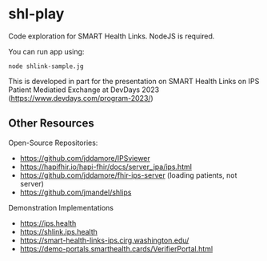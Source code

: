 # shl-play

Code exploration for SMART Health Links. NodeJS is required. 

You can run app using: 

``node shlink-sample.jg``

This is developed in part for the presentation on SMART Health Links on IPS Patient Mediatied Exchange at DevDays 2023 (https://www.devdays.com/program-2023/)

## Other Resources

Open-Source Repositories: 
- https://github.com/jddamore/IPSviewer
- https://hapifhir.io/hapi-fhir/docs/server_jpa/ips.html 
- https://github.com/jddamore/fhir-ips-server (loading patients, not server)
- https://github.com/jmandel/shlips 

Demonstration Implementations
- https://ips.health  
- https://shlink.ips.health
- https://smart-health-links-ips.cirg.washington.edu/ 
- https://demo-portals.smarthealth.cards/VerifierPortal.html 


